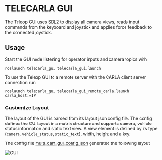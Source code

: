 # TELECARLA GUI

The Teleop GUI uses SDL2 to display all camera views, reads input commands from the keyboard and joystick and applies force feedback to the connected joystick.

## Usage

Start the GUI node listening for operator inputs and camera topics with

```shell
roslaunch telecarla_gui telecarla_gui.launch
```

To use the Teleop GUI to a remote server with the CARLA client server connection run

```shell
roslaunch telecarla_gui telecarla_gui_remote_carla.launch carla_host:=IP
```

### Customize Layout

The layout of the GUI is parsed from its layout json config file. The config defines the GUI layout in a matrix structure and supports camera, vehicle status information and static text view. A view element is defined by its type (`camera`, `vehicle_status`, `static_text`), width, height and a key.

The config file [multi_cam_gui_config.json](config/multi_cam_gui_config.json) generated the following layout

![GUI](../doc/gui.jpg "Multi View GUI")

